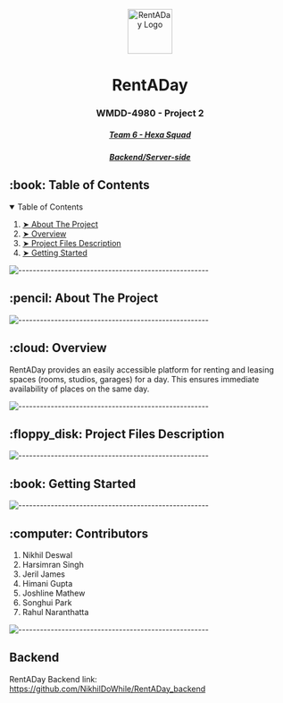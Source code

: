 <p align="center"> 
  <img src="https://imgur.com/syhIO8L.png" alt="RentADay Logo" width="80px" height="80px">
</p>
<h1 align="center"> RentADay </h1>
<h3 align="center"> WMDD-4980 - Project 2 </h3>
<h5 align="center"> <a href="#">Team 6 - Hexa Squad </a></h5>
<h5 align="center"> <a href="#"> Backend/Server-side  </a></h5>


<!-- TABLE OF CONTENTS -->
<h2 id="table-of-contents"> :book: Table of Contents</h2>

<details open="open">
  <summary>Table of Contents</summary>
  <ol>
    <li><a href="#"> ➤ About The Project</a></li>
    <li><a href="#"> ➤ Overview</a></li>
    <li><a href="#"> ➤ Project Files Description</a></li>
    <li><a href="#"> ➤ Getting Started</a></li>
  </ol>
</details>

![-----------------------------------------------------](https://raw.githubusercontent.com/andreasbm/readme/master/assets/lines/rainbow.png)

<!-- ABOUT THE PROJECT -->
<h2 id="about-the-project"> :pencil: About The Project</h2>


![-----------------------------------------------------](https://raw.githubusercontent.com/andreasbm/readme/master/assets/lines/rainbow.png)

<!-- OVERVIEW -->
<h2 id="overview"> :cloud: Overview</h2>

RentADay provides an easily accessible platform for renting and leasing spaces (rooms, studios, garages) for a day. This ensures immediate availability of places on the same day.


![-----------------------------------------------------](https://raw.githubusercontent.com/andreasbm/readme/master/assets/lines/rainbow.png)

<!-- PROJECT FILES DESCRIPTION -->
<h2 id="project-files-description"> :floppy_disk: Project Files Description</h2>

![-----------------------------------------------------](https://raw.githubusercontent.com/andreasbm/readme/master/assets/lines/rainbow.png)


<!-- GETTING STARTED -->
<h2 id="getting-started"> :book: Getting Started</h2>


![-----------------------------------------------------](https://raw.githubusercontent.com/andreasbm/readme/master/assets/lines/rainbow.png)


<!-- Contributors -->
<h2 id="Contributors"> :computer: Contributors</h2>

1) Nikhil Deswal
2) Harsimran Singh
3) Jeril James
4) Himani Gupta
5) Joshline Mathew
6) Songhui Park
7) Rahul Naranthatta


![-----------------------------------------------------](https://raw.githubusercontent.com/andreasbm/readme/master/assets/lines/rainbow.png)


<!-- Backend -->
<h2 id="Backend"> Backend </h2>


RentADay Backend link: https://github.com/NikhilDoWhile/RentADay_backend




